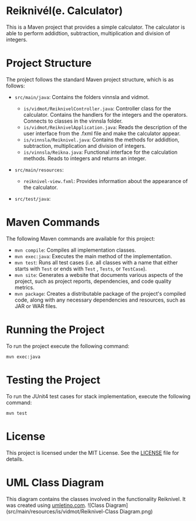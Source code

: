 # Reiknivél(e. Calculator)

This is a Maven project that provides a simple calculator. 
The calculator is able to perform addidtion, subtraction,
multiplication and division of integers. 

# Project Structure

The project follows the standard Maven project structure, which is as follows:

- `src/main/java`: Contains the folders vinnsla and vidmot. 
    - `is/vidmot/ReiknivelController.java`: Controller class for the calculator. Contains the handlers for the integers and the operators. Connects to classes in the vinnsla folder. 
    - `is/vidmot/ReiknivelApplication.java`: Reads the description of the user interface from the .fxml file and make the calculator appear.
    - `is/vinnsla/Reiknivel.java`: Contains the methods for addidtion, subtraction, multiplication and division of integers.
    - `is/vinnsla/Reikna.java`: Functional interface for the calculation methods. Reads to integers and returns an integer.

- `src/main/resources`: 
    - `reiknivel-view.fxml`: Provides information about the appearance of the calculator.

- `src/test/java`:

# Maven Commands

The following Maven commands are available for this project:

- `mvn compile`: Compiles all implementation classes.
- `mvn exec:java`: Executes the main method of the implementation.
- `mvn test`: Runs all test cases (i.e. all classes with a name that either starts with `Test` or ends with `Test`
  , `Tests`, or `TestCase`).
- `mvn site`:  Generates a website that documents various aspects of the project, such as project reports, dependencies, and code quality metrics.
- `mvn package`: Creates a distributable package of the project's compiled code, along with any necessary dependencies and resources, such as JAR or WAR files.

# Running the Project

To run the project execute the following command:

`mvn exec:java`

# Testing the Project

To run the JUnit4 test cases for stack implementation, execute the following command:

`mvn test`

# License

This project is licensed under the MIT License. See the [LICENSE](./src/main/java/is/LICENSE) file for details.

# UML Class Diagram

This diagram contains the classes involved in the functionality Reiknivel. It was created using [umletino.com](https://www.umletino.com/umletino.html).
![Class Diagram](src/main/resources/is/vidmot/Reiknivel-Class Diagram.png)
